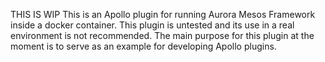 THIS IS WIP
This is an Apollo plugin for running Aurora Mesos Framework inside a docker container.
This plugin is untested and its use in a real environment is not recommended.
The main purpose for this plugin at the moment is to serve as an example for developing Apollo plugins.